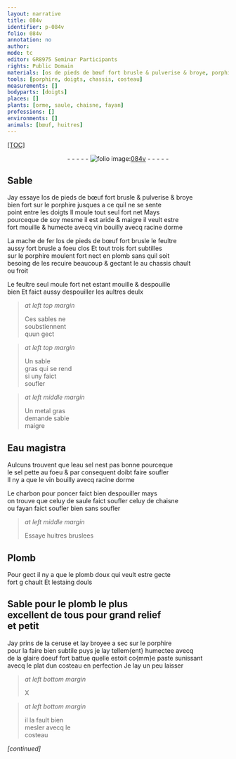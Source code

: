 ```yaml
---
layout: narrative
title: 084v
identifier: p-084v
folio: 084v
annotation: no
author:
mode: tc
editor: GR8975 Seminar Participants
rights: Public Domain
materials: [os de pieds de bœuf fort brusle & pulverise & broye, porphire, vin bouilly avecq racine dorme, mache de fer, os de pieds de bœuf fort brusle, feultre aussy fort brusle, plomb, feultre, sable gras, metal gras, sable maigre, Eau magistra, eau sel, sel, charbon pour poncer, celuy de saule, celuy de chaisne ou fayan, huitres bruslees, Plomb, plomb doux, estaing douls, ceruse, glaire doeuf fort battue]
tools: [porphire, doigts, chassis, costeau]
measurements: []
bodyparts: [doigts]
places: []
plants: [orme, saule, chaisne, fayan]
professions: []
environments: []
animals: [bœuf, huitres]
---
```


<p><a href="{{site.url}}/{{base.url}}/diplomatic/">[TOC]</a></p><div class="folio" align="center">- - - - - <a href="http://gallica.bnf.fr/ark:/12148/btv1b10500001g/f174.image" target="_blank"><img src="https://cu-mkp.github.io/2017-workshop-edition/assets/photo-icon.png" alt="folio image: " style="display:inline-block; margin-bottom:-3px;"/>084v</a> - - - - - </div>  
  

## Sable

 
Jay essaye l<span class="m">os de <span class="add">pieds de</span> <span class="al">bœuf</span> fort brusle & pulverise & broye</span><br/> bien fort sur le <span class="tl"><span class="m">porphire</span></span> jusques a ce quil <span class="sn">ne se sente<br/> point entre les <span class="tl"><span class="bp">doigts</span></span></span> Il moule tout seul fort net Mays<br/> pourceque de soy mesme il est aride & maigre il veult estre<br/> fort mouille & humecte avecq <span class="m">vin bouilly avecq racine d<span class="pa">orme</span></span>
 
La <span class="m">mache de fer</span> l<span class="m">os de pieds de <span class="al">bœuf</span> fort brusle</span> le <span class="m">feultre<br/> aussy fort brusle</span> a foeu clos Et tout trois fort subtilles<br/> sur le <span class="tl"><span class="m">porphire</span></span> moulent fort nect en <span class="m">plomb</span> sans quil soit<br/> besoing de les recuire beaucoup & gectant <span class="del">le</span> <span class="add">au</span> <span class="tl">chassis</span> chault<br/> ou froit
 
Le <span class="m">feultre</span> seul moule fort net estant mouille & despouille<br/> bien Et faict aussy despouiller les aultres deulx
 
> *at left top margin*
> 
> 
>   Ces sables ne<br/> soubstiennent<br/> quun gect
 
> *at left top margin*
> 
> 
>   Un <span class="m">sable<br/> gras</span> qui se rend<br/> si uny faict<br/> soufler
 
> *at left middle margin*
> 
> 
>   Un <span class="m">metal gras</span><br/> demande <span class="m">sable<br/> maigre</span>
 
 
  

## <span class="m">Eau magistra</span>

 
Aulcuns trouvent que l<span class="m">eau sel</span> nest pas bonne pourceque<br/> le <span class="m">sel</span> pette au foeu & par consequent doibt faire soufler<br/> Il ny a que le <span class="m">vin bouilly avecq racine d<span class="pa">orme</span></span>
 
Le <span class="m">charbon pour poncer</span> faict bien despouiller mays<br/> on trouve que <span class="m">celuy de <span class="pa">saule</span></span> faict soufler <span class="m">celuy de <span class="pa">chaisne</span><br/> ou <span class="pa">fayan</span></span> faict <span class="del">soufler</span> bien sans soufler
 
> *at left middle margin*
> 
> 
>   Essaye <span class="m"><span class="al">huitres</span> bruslees</span>
 
 
  

## <span class="m">Plomb</span>

 
Pour gect il ny a que le <span class="m">plomb doux</span> qui veult estre gecte<br/> fort <span class="del">g</span> chault Et l<span class="m">estaing douls</span>
 
 
  

## Sable pour le <span class="m">plomb</span> le plus<br/> excellent de tous pour grand relief<br/> et petit

 
Jay prins de la <span class="m">ceruse</span> et lay broyee a sec sur le <span class="tl"><span class="m">porphire</span></span><br/> pour la faire bien subtile puys je lay tellem{ent} humectee avecq<br/> de la <span class="m">glaire doeuf fort battue</span> quelle estoit co{mm}e paste sunissant<br/> avecq le plat dun <span class="tl">costeau</span> en perfection Je lay un peu laisser
 
> *at left bottom margin*
> 
> 
>   X  
 
> *at left bottom margin*
> 
> 
>   il la fault bien<br/> mesler avecq le<br/> <span class="tl">costeau</span>
 
*[continued]*
 
